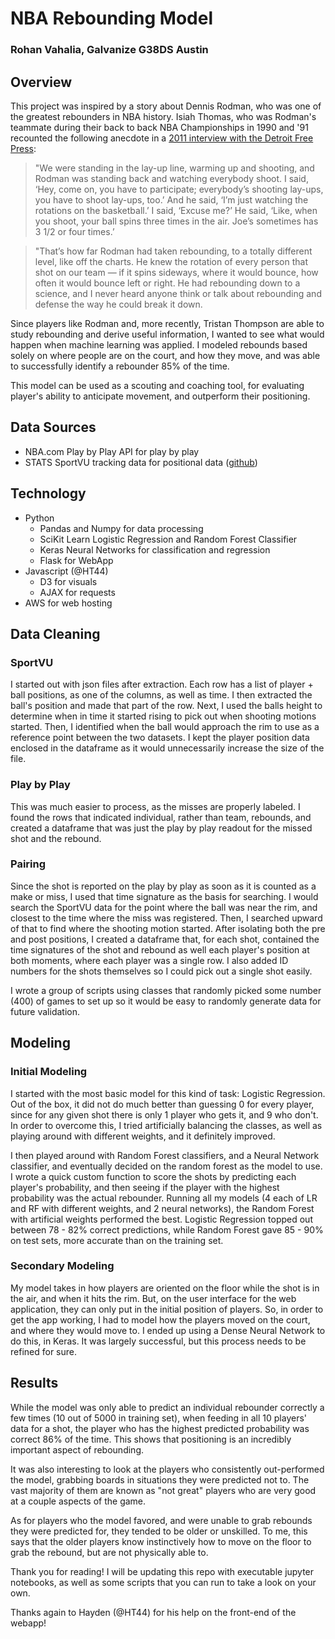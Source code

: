 # NBA Rebounding Model

### Rohan Vahalia, Galvanize G38DS Austin

## Overview

This project was inspired by a story about Dennis Rodman, who was one of the greatest rebounders in NBA history. Isiah Thomas, who was Rodman's teammate during their back to back NBA Championships in 1990 and '91 recounted the following anecdote in a [2011 interview with the Detroit Free Press](http://www.businessinsider.com/dennis-rodman-basketball-genius-2014-3):

>"We were standing in the lay-up line, warming up and shooting, and Rodman was standing back and watching everybody shoot. I said, ‘Hey, come on, you have to participate; everybody’s shooting lay-ups, you have to shoot lay-ups, too.’ And he said, ‘I’m just watching the rotations on the basketball.’ I said, ‘Excuse me?’ He said, ‘Like, when you shoot, your ball spins three times in the air. Joe’s sometimes has 3 1/2 or four times.’

>"That’s how far Rodman had taken rebounding, to a totally different level, like off the charts. He knew the rotation of every person that shot on our team — if it spins sideways, where it would bounce, how often it would bounce left or right. He had rebounding down to a science, and I never heard anyone think or talk about rebounding and defense the way he could break it down.

Since players like Rodman and, more recently, Tristan Thompson are able to study rebounding and derive useful information, I wanted to see what would happen when machine learning was applied. I modeled rebounds based solely on where people are on the court, and how they move, and was able to successfully identify a rebounder 85% of the time.

This model can be used as a scouting and coaching tool, for evaluating player's ability to anticipate movement, and outperform their positioning.

## Data Sources

* NBA.com Play by Play API for play by play
* STATS SportVU tracking data for positional data ([github](https://github.com/riders994/BasketballData/tree/master/2016.NBA.Raw.SportVU.Game.Logs))

## Technology

* Python
  * Pandas and Numpy for data processing
  * SciKit Learn Logistic Regression and Random Forest Classifier
  * Keras Neural Networks for classification and regression
  * Flask for WebApp
* Javascript (@HT44)
  * D3 for visuals
  * AJAX for requests
* AWS for web hosting

## Data Cleaning

### SportVU

I started out with json files after extraction. Each row has a list of player + ball positions, as one of the columns, as well as time. I then extracted the ball's position and made that part of the row. Next, I used the balls height to determine when in time it started rising to pick out when shooting motions started. Then, I identified when the ball would approach the rim to use as a reference point between the two datasets. I kept the player position data enclosed in the dataframe as it would unnecessarily increase the size of the file.

### Play by Play

This was much easier to process, as the misses are properly labeled. I found the rows that indicated individual, rather than team, rebounds, and created a dataframe that was just the play by play readout for the missed shot and the rebound.


### Pairing

Since the shot is reported on the play by play as soon as it is counted as a make or miss, I used that time signature as the basis for searching. I would search the SportVU data for the point where the ball was near the rim, and closest to the time where the miss was registered. Then, I searched upward of that to find where the shooting motion started. After isolating both the pre and post positions, I created a dataframe that, for each shot, contained the time signatures of the shot and rebound as well each player's position at both moments, where each player was a single row. I also added ID numbers for the shots themselves so I could pick out a single shot easily.

I wrote a group of scripts using classes that randomly picked some number (400) of games to set up so it would be easy to randomly generate data for future validation.

## Modeling

### Initial Modeling

I started with the most basic model for this kind of task: Logistic Regression. Out of the box, it did not do much better than guessing 0 for every player, since for any given shot there is only 1 player who gets it, and 9 who don't. In order to overcome this, I tried artificially balancing the classes, as well as playing around with different weights, and it definitely improved.

I then played around with Random Forest classifiers, and a Neural Network classifier, and eventually decided on the random forest as the model to use. I wrote a quick custom function to score the shots by predicting each player's probability, and then seeing if the player with the highest probability was the actual rebounder. Running all my models (4 each of LR and RF with different weights, and 2 neural networks), the Random Forest with artificial weights performed the best. Logistic Regression topped out between 78 - 82% correct predictions, while Random Forest gave 85 - 90% on test sets, more accurate than on the training set.

### Secondary Modeling

My model takes in how players are oriented on the floor while the shot is in the air, and when it hits the rim. But, on the user interface for the web application, they can only put in the initial position of players. So, in order to get the app working, I had to model how the players moved on the court, and where they would move to. I ended up using a Dense Neural Network to do this, in Keras. It was largely successful, but this process needs to be refined for sure.

## Results

While the model was only able to predict an individual rebounder correctly a few times (10 out of 5000 in training set), when feeding in all 10 players' data for a shot, the player who has the highest predicted probability was correct 86% of the time. This shows that positioning is an incredibly important aspect of rebounding.

It was also interesting to look at the players who consistently out-performed the model, grabbing boards in situations they were predicted not to. The vast majority of them are known as "not great" players who are very good at a couple aspects of the game.

As for players who the model favored, and were unable to grab rebounds they were predicted for, they tended to be older or unskilled. To me, this says that the older players know instinctively how to move on the floor to grab the rebound, but are not physically able to.


Thank you for reading! I will be updating this repo with executable jupyter notebooks, as well as some scripts that you can run to take a look on your own.

Thanks again to Hayden (@HT44) for his help on the front-end of the webapp!
